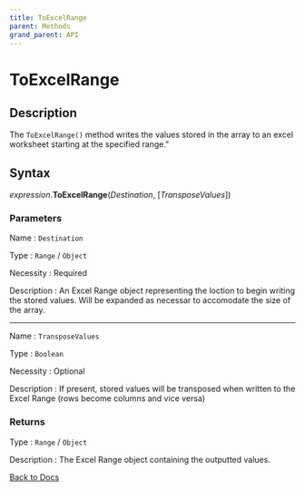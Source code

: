 ```yaml
---
title: ToExcelRange
parent: Methods
grand_parent: API
---
```


# ToExcelRange

## Description

The `ToExcelRange()` method writes the values stored in the array to an excel worksheet starting at the specified range."


## Syntax

*expression*.**ToExcelRange**(*Destination*, [*TransposeValues*])

### Parameters

Name 
: `Destination`

Type
: `Range` / `Object`

Necessity
: Required

Description
: An Excel Range object representing the loction to begin writing the stored values. Will be expanded as necessar to accomodate the size of the array.

---

Name 
: `TransposeValues`

Type
: `Boolean`

Necessity
: Optional

Description
: If present, stored values will be transposed when written to the Excel Range (rows become columns and vice versa)

### Returns

Type
: `Range` / `Object`

Description
: The Excel Range object containing the outputted values.


[Back to Docs](https://senipah.github.io/VBA-Better-Array/)





